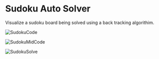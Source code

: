 # Sudoku Auto Solver
Visualize a sudoku board being solved using a back tracking algorithim.

![SudokuCode](https://github.com/Sanvir-Bal/Sudoku-Backtracker/assets/83791711/4a3cf786-36a0-4dd7-b276-3d5a36aa7c7b)

![SudokuMidCode](https://github.com/Sanvir-Bal/Sudoku-Backtracker/assets/83791711/4215787f-6bbb-4146-95c3-95cf16825db8)

![SudokuSolve](https://github.com/Sanvir-Bal/Sudoku-Backtracker/assets/83791711/07e5ccb4-6de8-4769-a841-afc5c612b6a8)
